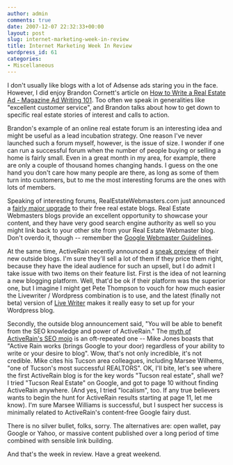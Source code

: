 ```yaml
---
author: admin
comments: true
date: 2007-12-07 22:32:33+00:00
layout: post
slug: internet-marketing-week-in-review
title: Internet Marketing Week In Review
wordpress_id: 61
categories:
- Miscellaneous
---
```


I don't usually like blogs with a lot of Adsense ads staring you in the face. However, I did enjoy Brandon Cornett's article on [How to Write a Real Estate Ad - Magazine Ad Writing 101](http://www.armingyourfarming.com/). Too often we speak in generalities like "excellent customer service", and Brandon talks about how to get down to specific real estate stories of interest and calls to action.

Brandon's example of an online real estate forum is an interesting idea and might be useful as a lead incubation strategy. One reason I've never launched such a forum myself, however, is the issue of size. I wonder if one can run a successful forum when the number of people buying or selling a home is fairly small. Even in a great month in my area, for example, there are only a couple of thousand homes changing hands. I guess on the one hand you don't care how many people are there, as long as some of them turn into customers, but to me the most interesting forums are the ones with lots of members.

Speaking of interesting forums, RealEstateWebmasters.com just announced a [fairly major upgrade](http://www.realestatewebmasters.com/blogs/morgan-carey/3584/show/) to their free real estate blogs. Real Estate Webmasters blogs provide an excellent opportunity to showcase your content, and they have very good search engine authority as well so you might link back to your other site from your Real Estate Webmaster blog. Don't overdo it, though -- remember the [Google Webmaster Guidelines](http://www.google.com/support/webmasters/bin/answer.py?answer=35769).

At the same time, ActiveRain recently announced a [sneak preview](http://activerain.com/blogsview/295869/ActiveRain-outside-blogs-sneak) of their new outside blogs. I'm sure they'll sell a lot of them if they price them right, because they have the ideal audience for such an upsell, but I do admit I take issue with two items on their feature list. First is the idea of not learning a new blogging platform. Well, that'd be ok if their platform was the superior one, but I imagine I might get Pete Thompson to vouch for how much easier the Livewriter / Wordpress combination is to use, and the latest (finally not beta) version of [Live Writer](http://windowslivewriter.spaces.live.com/blog/cns!D85741BB5E0BE8AA!1442.entry) makes it really easy to set up for your Wordpress blog.

Secondly, the outside blog announcement said, "You will be able to benefit from the SEO knowledge and power of ActiveRain." The [myth of ActiveRain's SEO mojo](http://activerain.com/blogsview/292215/Differing-Google-Strategies-for) is an oft-repeated one -- Mike Jones boasts that "Active Rain works (brings Google to your door) regardless of your ability to write or your desire to blog". Wow, that's not only incredible, it's not credible. Mike cites his Tucson area colleagues, including Marsee Wilhems, "one of Tucson's most successful REALTORS". OK, I'll bite, let's see where the first ActiveRain blog is for the key words "Tucson real estate", shall we? I tried "Tucson Real Estate" on Google, and got to page 10 without finding ActiveRain anywhere. (And yes, I tried "localism", too. If any true believers wants to begin the hunt for ActiveRain results starting at page 11, let me know). I'm sure Marsee Williams is successful, but I suspect her success is minimally related to ActiveRain's content-free Google fairy dust.

There is no silver bullet, folks, sorry. The alternatives are: open wallet, pay Google or Yahoo, or massive content published over a long period of time combined with sensible link building.

And that's the week in review. Have a great weekend.

